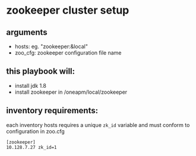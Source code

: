 # zookeeper cluster setup

## arguments

- hosts: eg. "zookeeper:&local"
- zoo_cfg: zookeeper configuration file name

## this playbook will:

- install jdk 1.8
- install zookeeper in /oneapm/local/zookeeper

## inventory requirements:

each inventory hosts requires a unique `zk_id` variable and must conform to configuration in zoo.cfg

```
[zookeeper]
10.128.7.27 zk_id=1
```
